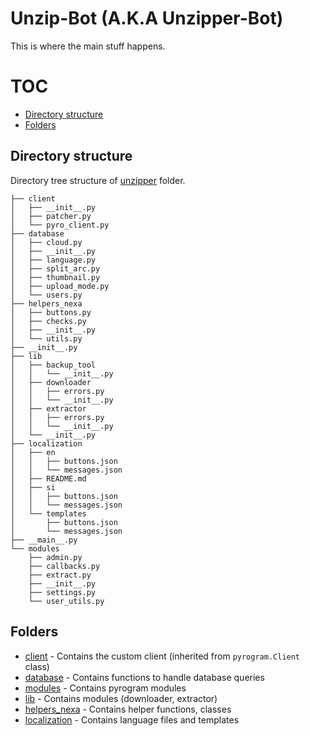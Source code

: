 # Unzip-Bot (A.K.A Unzipper-Bot)
This is where the main stuff happens.

# TOC
- [Directory structure](#directory-structure)
- [Folders](#folders)

## Directory structure
Directory tree structure of [unzipper](/unzipper) folder.

```
├── client
│   ├── __init__.py
│   ├── patcher.py
│   └── pyro_client.py
├── database
│   ├── cloud.py
│   ├── __init__.py
│   ├── language.py
│   ├── split_arc.py
│   ├── thumbnail.py
│   ├── upload_mode.py
│   └── users.py
├── helpers_nexa
│   ├── buttons.py
│   ├── checks.py
│   ├── __init__.py
│   └── utils.py
├── __init__.py
├── lib
│   ├── backup_tool
│   │   └── __init__.py
│   ├── downloader
│   │   ├── errors.py
│   │   └── __init__.py
│   ├── extractor
│   │   ├── errors.py
│   │   └── __init__.py
│   └── __init__.py
├── localization
│   ├── en
│   │   ├── buttons.json
│   │   └── messages.json
│   ├── README.md
│   ├── si
│   │   ├── buttons.json
│   │   └── messages.json
│   └── templates
│       ├── buttons.json
│       └── messages.json
├── __main__.py
└── modules
    ├── admin.py
    ├── callbacks.py
    ├── extract.py
    ├── __init__.py
    ├── settings.py
    └── user_utils.py
```


## Folders
- [client](client) - Contains the custom client (inherited from `pyrogram.Client` class)
- [database](database) - Contains functions to handle database queries
- [modules](modules) - Contains pyrogram modules
- [lib](lib) - Contains modules (downloader, extractor)
- [helpers_nexa](helpers_nexa) - Contains helper functions, classes
- [localization](localization) - Contains language files and templates